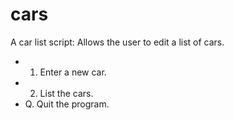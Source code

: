 # cars
A car list script:
Allows the user to edit a list of cars.
* 1. Enter a new car.
* 2. List the cars.
* Q. Quit the program.
